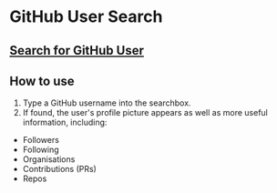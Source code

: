 # GitHub User Search

## [Search for GitHub User](https://scraggo.github.io/Aurelia-Github-Users)

## How to use

1. Type a GitHub username into the searchbox.
2. If found, the user's profile picture appears as well as more useful information, including:
- Followers
- Following
- Organisations
- Contributions (PRs)
- Repos
